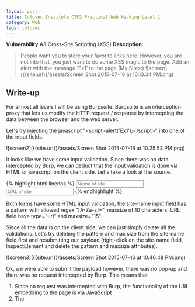 ```yaml
---
layout: post
title: Infosec Institute CTF2 Practical Web Hacking Level 1
category: Web
tags: infosec
---
```


**Vulnerability** A3 Cross-Site Scripting (XSS)
**Description:**

> People want you to store your favorite links here.
> However, you are not into that, you just want to do some XSS magic to the page.
> Add an alert with the message 'Ex1' to the page (My Sites:)
> ![screen]({{site.url}}/assets/Screen Shot 2015-07-16 at 10.13.34 PM.png)

## Write-up

For almost all levels I will be using Burpsuite. Burpsuite is an interception proxy that lets us modify the HTTP request
 / response by intercepting the data between the browser and the web server.
 
Let's try injecting the javascript "&lt;script&gt;alert('Ex1');&lt;/script&gt;" into one of the input fields.

![screen2]({{site.url}}/assets/Screen Shot 2015-07-16 at 10.25.53 PM.png)

It looks like we have some input validation. Since there was no data intercepted by Burp, we can deduct that the input
validation is done via HTML or javascript on the client side. Let's take a look at the source.

{% highlight html linenos %}
<input type="text" placeholder="Name of site" maxsize="10" class="form-control" pattern="[A-Za-z]+" required="" name="name">
<input class="form-control" placeholder="URL of site" type="url" required="" maxsize="15" name="url">
{% endhighlight %}

Both forms have some HTML input validation, the site-name input field has a pattern with allowed regex "[A-Za-z]+", maxsize of 10 characters.
URL field have type="url" and maxsize="15".   

Since all the data is on the client side, we can just simply delete all the validations. Let's try deleting the pattern and max size
from the site-name field first and resubmitting our payload (right-click on the site-name field, InspectElement and delete the pattern and maxsize attributes).

![screen3]({{site.url}}/assets/Screen Shot 2015-07-16 at 10.46.48 PM.png)

Ok, we were able to submit the payload however, there was no pop-up and there was no request intercepted by Burp.
This means that  
1) Since no request was intercepted with Burp, the functionality of the URL embedding to the page is via JavaScript
2) The <script>, less than and greater than signs were encoded to avoid syntax interpretation. This means we have input sanitization.

Let's go back to the source and look for JavaScript objects. Fair enough, we see the following .js file included in the page.

{% highlight javascript linenos %}
/**
 * Created by Ivan on 12.3.2015 Ð³..
 */
$(function() {
    var Exercises = {
        ex1: {

            initialize: function() {
                $("#messages").text("People want you to store your favorite links here. However, you are not into that, you just want to do some XSS magic to the page. Add an alert with the message 'Ex1' to the page (My Sites:)");
                var nativeAlert = window.alert;
                var lastAlert = null;
                window.alert = function(msg) {
                    nativeAlert(msg);
                    lastAlert = msg;
                }
                $("form.ex1").submit(function(evt) {
                    evt.preventDefault();
                    var siteName = $(".ex1 input[type='text']").val().trim().replace(/</g, "&lt;").replace(/>/g, "&gt;");
                    var siteURL = $(".ex1 input[type='url']").val().trim().replace(/</g, "&lt;").replace(/>/g, "&gt;");



                    $("<p class='lead'><span class='label label-success'>" + siteName + "</span>" + siteURL + "</p>").appendTo(".ex1.links-place");
                    if (testForScript("Ex1", [siteName, siteURL], lastAlert)) {

                        $("#messages").removeClass("alert-info").addClass("alert-success");
                        $("#messages").text("You made it to exercise 2. You will be redirected to it in 10 seconds.")
                        levelCompleted(1);



                    }




                })
            }
        }
    }

    Exercises.ex1.initialize();

})
//start it



function spitRegex(text) {
    return  new RegExp("<script>\\s*alert\\(['\"]{1}" + text + "['\"]{1}\\);*\\s*<\\/script>", "g");
}

function testForScript(patternText, variablesToCheck, lastAlert) {
    var regex = spitRegex(patternText);
    for (var i = 0; i < variablesToCheck.length; i++) {
        if (regex.test(variablesToCheck[i])) {
            if (lastAlert === patternText) {
                return true;


            }
        }
    }
    return false;
}
{% endhighlight %}

On line 18 and 19 we can see that <> signs are substituted with &amp;lt; and &amp;gt; which is the sanitation function.

Again, since JavaScript is executed by the browser, all the data is controlled by the user on the client-side.
Let's start the Browser Developer Tools and remove the sanitizing part (the selected javascript until trim()).

![screen4]({{site.url}}/assets/Screen Shot 2015-07-16 at 11.08.22 PM.png)

Now let's resubmit our JavaScript payload again.

![screen5]({{site.url}}/assets/Screen Shot 2015-07-16 at 11.15.00 PM.png)

And... level 1 complete.

![screen6]({{site.url}}/assets/Screen Shot 2015-07-16 at 11.15.13 PM.png)

## Links

* <http://ctf.infosecinstitute.com/ctf2/exercises/ex1.php>
